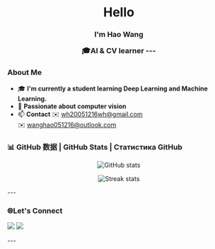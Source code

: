 <h1 align="center">Hello
<h3 align="center"> I'm Hao Wang
<p align="center">🎓AI & CV learner 
---

### About Me
- 🎓
  **I'm currently a student learning Deep Learning and Machine Learning.**  
- 👀 
  **Passionate about computer vision**  
- 📫 **Contact**
  ✉️ wh20051216wh@gmail.com  
  ✉️ wanghao051216@outlook.com

### 📊 GitHub 数据 | GitHub Stats | Статистика GitHub

<p align="center">
  <img src="https://github-readme-stats.vercel.app/api?username=hao-wang1216&show_icons=true&theme=radical" alt="GitHub stats" />
</p>
<p align="center">
  <img src="https://github-readme-streak-stats.herokuapp.com/?user=hao-wang1216&theme=radical" alt="Streak stats" />
</p>
---

### 🌐Let's Connect

<p align="left">
  <a href="mailto:wh20051216wh@gmail.com"><img src="https://img.shields.io/badge/Gmail-D14836?style=for-the-badge&logo=gmail&logoColor=white" /></a>
  <a href="mailto:wanghao051216@outlook.com"><img src="https://img.shields.io/badge/Outlook-0078D4?style=for-the-badge&logo=microsoft-outlook&logoColor=white" /></a>
</p>
---

